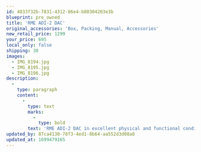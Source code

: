 ```yaml
---
id: 4033f32b-7831-4312-86e4-b80304203e3b
blueprint: pre_owned
title: 'RME ADI-2 DAC'
original_accessories: 'Box, Packing, Manual, Accessories'
new_retail_price: 1299
your_price: 695
local_only: false
shipping: 30
images:
  - IMG_8194.jpg
  - IMG_8195.jpg
  - IMG_8196.jpg
description:
  -
    type: paragraph
    content:
      -
        type: text
        marks:
          -
            type: bold
        text: 'RME ADI-2 DAC in excellent physical and functional condition with original box, packing and accessories. Unit sells as new for $1,299.00. '
updated_by: 87ca4130-78f3-4ed1-8b64-aa552d3d08a8
updated_at: 1699479165
---
```

